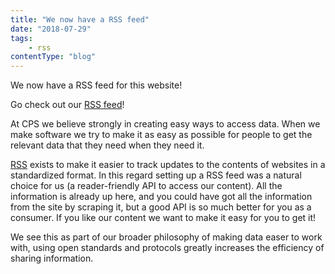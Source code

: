```yaml
---
title: "We now have a RSS feed"
date: "2018-07-29"
tags:
    - rss
contentType: "blog"
---
```


We now have a RSS feed for this website!

<!-- end excerpt -->

Go check out our [RSS feed](/rss.xml)!

At CPS we believe strongly in creating easy ways to access data. When we make software we try to make it as easy as possible for people to get the relevant data that they need when they need it.

[RSS](https://en.wikipedia.org/wiki/RSS) exists to make it easier to track updates to the contents of websites in a standardized format. In this regard setting up a RSS feed was a natural choice for us (a reader-friendly API to access our content). All the information is already up here, and you could have got all the information from the site by scraping it, but a good API is so much better for you as a consumer. If you like our content we want to make it easy for you to get it!

We see this as part of our broader philosophy of making data easer to work with, using open standards and protocols greatly increases the efficiency of sharing information.